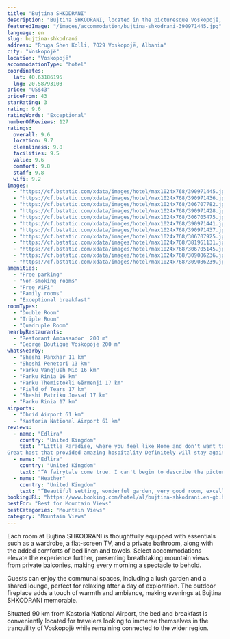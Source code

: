 ```yaml
---
title: "Bujtina SHKODRANI"
description: "Bujtina SHKODRANI, located in the picturesque Voskopojë, emerges as a serene retreat for travelers seeking both comfort and convenience."
featuredImage: "/images/accommodation/bujtina-shkodrani-390971445.jpg"
language: en
slug: bujtina-shkodrani
address: "Rruga Shen Kolli, 7029 Voskopojë, Albania"
city: "Voskopojë"
location: "Voskopojë"
accommodationType: "hotel"
coordinates:
  lat: 40.63186195
  lng: 20.58793103
price: "US$43"
priceFrom: 43
starRating: 3
rating: 9.6
ratingWords: "Exceptional"
numberOfReviews: 127
ratings:
  overall: 9.6
  location: 9.7
  cleanliness: 9.8
  facilities: 9.5
  value: 9.6
  comfort: 9.8
  staff: 9.8
  wifi: 9.2
images:
  - "https://cf.bstatic.com/xdata/images/hotel/max1024x768/390971445.jpg?k=c07d002ce45a249c00f9c421aed98ab55652ac8c68dacce9959563ea1d6b8d2f&o=&hp=1"
  - "https://cf.bstatic.com/xdata/images/hotel/max1024x768/390971436.jpg?k=05593b6b147637ec2993b8c01909acd3d6bfd86f30f95c1ffd9429d6c6d8c34a&o=&hp=1"
  - "https://cf.bstatic.com/xdata/images/hotel/max1024x768/306707782.jpg?k=274c44349307e7c9385309826db17e774940c6adab5ff149d259b37b823b5a85&o=&hp=1"
  - "https://cf.bstatic.com/xdata/images/hotel/max1024x768/390971428.jpg?k=c3063336f748a4a3fb387142fb6202b66aa5b89e0151352a32d804c24a7cdbc5&o=&hp=1"
  - "https://cf.bstatic.com/xdata/images/hotel/max1024x768/306705475.jpg?k=31e7650ef14c6e4acf79a9d4cbe0006e5864893c8085b98d932467bee5c090ad&o=&hp=1"
  - "https://cf.bstatic.com/xdata/images/hotel/max1024x768/390971441.jpg?k=4356e4dd1e5fc066d6b12ff1c9d9ee7256416ef7eded9c46bb183d409373245b&o=&hp=1"
  - "https://cf.bstatic.com/xdata/images/hotel/max1024x768/390971437.jpg?k=d2dc52d6f73d52ad22ea2155d8efa75ab500b62027e8626ca25fbf917a0af744&o=&hp=1"
  - "https://cf.bstatic.com/xdata/images/hotel/max1024x768/306707925.jpg?k=691f107c720a283c241766d8601f9a0ba554f6f62dc534261cbc6037b7dec2df&o=&hp=1"
  - "https://cf.bstatic.com/xdata/images/hotel/max1024x768/381961131.jpg?k=bccba253eb7a89aefe58c026229c4d6774e3c19ae800f69aefef4782751cc36e&o=&hp=1"
  - "https://cf.bstatic.com/xdata/images/hotel/max1024x768/306705145.jpg?k=9d909b4c1febcfc557b97756ca35d47165e6ad0b08587aa3ff90c1d62b59130d&o=&hp=1"
  - "https://cf.bstatic.com/xdata/images/hotel/max1024x768/309086236.jpg?k=041366497eb3a182f035ced42f6e59823ecce40e0253da5896c4d5e2ca570130&o=&hp=1"
  - "https://cf.bstatic.com/xdata/images/hotel/max1024x768/309086239.jpg?k=67f3576a0da1fd2bfa7ccd919d82bf4ddc02a185913655ae796cc172c1a91a77&o=&hp=1"
amenities:
  - "Free parking"
  - "Non-smoking rooms"
  - "Free WiFi"
  - "Family rooms"
  - "Exceptional breakfast"
roomTypes:
  - "Double Room"
  - "Triple Room"
  - "Quadruple Room"
nearbyRestaurants:
  - "Restorant Ambassador  200 m"
  - "George Boutique Voskopoje 200 m"
whatsNearby:
  - "Sheshi Panxhar 11 km"
  - "Sheshi Penetori 13 km"
  - "Parku Vangjush Mio 16 km"
  - "Parku Rinia 16 km"
  - "Parku Themistokli Gërmenji 17 km"
  - "Field of Tears 17 km"
  - "Sheshi Patriku Joasaf 17 km"
  - "Parku Rinia 17 km"
airports:
  - "Ohrid Airport 61 km"
  - "Kastoria National Airport 61 km"
reviews:
  - name: "Edlira"
    country: "United Kingdom"
    text: "“Little Paradise, where you feel like Home and don't want to leave..
Great host that provided amazing hospitality Definitely will stay again”"
  - name: "Edlira"
    country: "United Kingdom"
    text: "“A fairytale come true. I can't begin to describe the picturesque view we enjoyed every day, which was accompanied by the immaculate service from the host. The hospitality was above and beyond and I can not recommend this enough. We're excited to...”"
  - name: "Heather"
    country: "United Kingdom"
    text: "“Beautiful setting, wonderful garden, very good room, excellent breakfast, helpful host.”"
bookingURL: "https://www.booking.com/hotel/al/bujtina-shkodrani.en-gb.html?aid=8035640"
bestFor: "Best for Mountain Views"
bestCategories: "Mountain Views"
category: "Mountain Views"
---
```


Each room at Bujtina SHKODRANI is thoughtfully equipped with essentials such as a wardrobe, a flat-screen TV, and a private bathroom, along with the added comforts of bed linen and towels. Select accommodations elevate the experience further, presenting breathtaking mountain views from private balconies, making every morning a spectacle to behold.

Guests can enjoy the communal spaces, including a lush garden and a shared lounge, perfect for relaxing after a day of exploration. The outdoor fireplace adds a touch of warmth and ambiance, making evenings at Bujtina SHKODRANI memorable.

Situated 90 km from Kastoria National Airport, the bed and breakfast is conveniently located for travelers looking to immerse themselves in the tranquility of Voskopojë while remaining connected to the wider region.